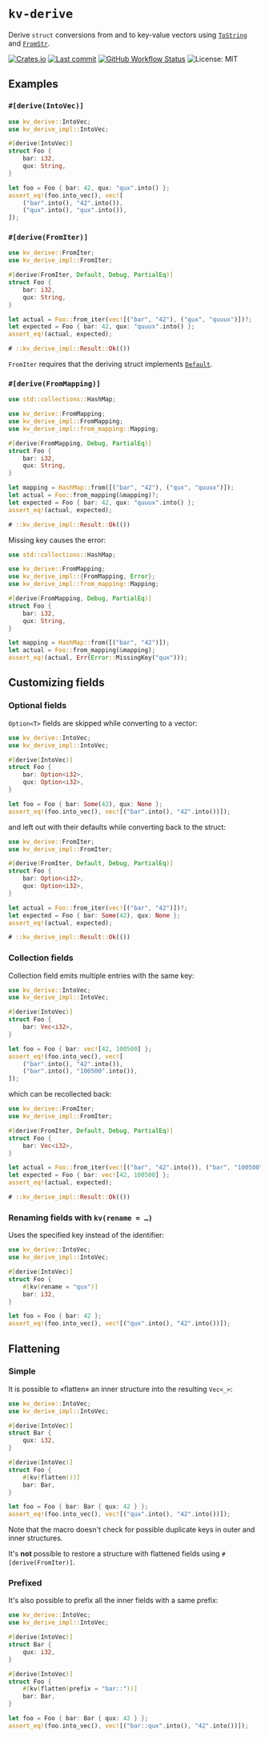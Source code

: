 # `kv-derive`

Derive `struct` conversions from and to key-value vectors using [`ToString`](https://doc.rust-lang.org/std/string/trait.ToString.html) and [`FromStr`](https://doc.rust-lang.org/std/str/trait.FromStr.html).

[![Crates.io](https://img.shields.io/crates/v/kv-derive)](https://crates.io/crates/kv-derive)
[![Last commit](https://img.shields.io/github/last-commit/eigenein/kv-derive)](https://github.com/eigenein/kv-derive/commits/master)
[![GitHub Workflow Status](https://img.shields.io/github/workflow/status/eigenein/kv-derive/Check)](https://github.com/eigenein/kv-derive/actions)
![License: MIT](https://img.shields.io/crates/l/kv-derive)

## Examples

### `#[derive(IntoVec)]`

```rust
use kv_derive::IntoVec;
use kv_derive_impl::IntoVec;

#[derive(IntoVec)]
struct Foo {
    bar: i32,
    qux: String,
}

let foo = Foo { bar: 42, qux: "qux".into() };
assert_eq!(foo.into_vec(), vec![
    ("bar".into(), "42".into()),
    ("qux".into(), "qux".into()),
]);
```

### `#[derive(FromIter)]`

```rust
use kv_derive::FromIter;
use kv_derive_impl::FromIter;

#[derive(FromIter, Default, Debug, PartialEq)]
struct Foo {
    bar: i32,
    qux: String,
}

let actual = Foo::from_iter(vec![("bar", "42"), ("qux", "quuux")])?;
let expected = Foo { bar: 42, qux: "quuux".into() };
assert_eq!(actual, expected);

# ::kv_derive_impl::Result::Ok(())
```

`FromIter` requires that the deriving struct implements [`Default`](https://doc.rust-lang.org/std/default/trait.Default.html).

### `#[derive(FromMapping)]`

```rust
use std::collections::HashMap;

use kv_derive::FromMapping;
use kv_derive_impl::FromMapping;
use kv_derive_impl::from_mapping::Mapping;

#[derive(FromMapping, Debug, PartialEq)]
struct Foo {
    bar: i32,
    qux: String,
}

let mapping = HashMap::from([("bar", "42"), ("qux", "quuux")]);
let actual = Foo::from_mapping(&mapping)?;
let expected = Foo { bar: 42, qux: "quuux".into() };
assert_eq!(actual, expected);

# ::kv_derive_impl::Result::Ok(())
```

Missing key causes the error:

```rust
use std::collections::HashMap;

use kv_derive::FromMapping;
use kv_derive_impl::{FromMapping, Error};
use kv_derive_impl::from_mapping::Mapping;

#[derive(FromMapping, Debug, PartialEq)]
struct Foo {
    bar: i32,
    qux: String,
}

let mapping = HashMap::from([("bar", "42")]);
let actual = Foo::from_mapping(&mapping);
assert_eq!(actual, Err(Error::MissingKey("qux")));
```

## Customizing fields

### Optional fields

`Option<T>` fields are skipped while converting to a vector:

```rust
use kv_derive::IntoVec;
use kv_derive_impl::IntoVec;

#[derive(IntoVec)]
struct Foo {
    bar: Option<i32>,
    qux: Option<i32>,
}

let foo = Foo { bar: Some(42), qux: None };
assert_eq!(foo.into_vec(), vec![("bar".into(), "42".into())]);
```

and left out with their defaults while converting back to the struct:

```rust
use kv_derive::FromIter;
use kv_derive_impl::FromIter;

#[derive(FromIter, Default, Debug, PartialEq)]
struct Foo {
    bar: Option<i32>,
    qux: Option<i32>,
}

let actual = Foo::from_iter(vec![("bar", "42")])?;
let expected = Foo { bar: Some(42), qux: None };
assert_eq!(actual, expected);

# ::kv_derive_impl::Result::Ok(())
```

### Collection fields

Collection field emits multiple entries with the same key:

```rust
use kv_derive::IntoVec;
use kv_derive_impl::IntoVec;

#[derive(IntoVec)]
struct Foo {
    bar: Vec<i32>,
}

let foo = Foo { bar: vec![42, 100500] };
assert_eq!(foo.into_vec(), vec![
    ("bar".into(), "42".into()),
    ("bar".into(), "100500".into()),
]);
```

which can be recollected back:

```rust
use kv_derive::FromIter;
use kv_derive_impl::FromIter;

#[derive(FromIter, Default, Debug, PartialEq)]
struct Foo {
    bar: Vec<i32>,
}

let actual = Foo::from_iter(vec![("bar", "42".into()), ("bar", "100500".into())])?;
let expected = Foo { bar: vec![42, 100500] };
assert_eq!(actual, expected);

# ::kv_derive_impl::Result::Ok(())
```

### Renaming fields with `kv(rename = …)`

Uses the specified key instead of the identifier:

```rust
use kv_derive::IntoVec;
use kv_derive_impl::IntoVec;

#[derive(IntoVec)]
struct Foo {
    #[kv(rename = "qux")]
    bar: i32,
}

let foo = Foo { bar: 42 };
assert_eq!(foo.into_vec(), vec![("qux".into(), "42".into())]);
```

## Flattening

### Simple

It is possible to «flatten» an inner structure into the resulting `Vec<_>`:

```rust
use kv_derive::IntoVec;
use kv_derive_impl::IntoVec;

#[derive(IntoVec)]
struct Bar {
    qux: i32,
}

#[derive(IntoVec)]
struct Foo {
    #[kv(flatten())]
    bar: Bar,
}

let foo = Foo { bar: Bar { qux: 42 } };
assert_eq!(foo.into_vec(), vec![("qux".into(), "42".into())]);
```

Note that the macro doesn't check for possible duplicate keys in outer and inner structures.

It's **not** possible to restore a structure with flattened fields using `#[derive(FromIter)]`.

### Prefixed

It's also possible to prefix all the inner fields with a same prefix:

```rust
use kv_derive::IntoVec;
use kv_derive_impl::IntoVec;

#[derive(IntoVec)]
struct Bar {
    qux: i32,
}

#[derive(IntoVec)]
struct Foo {
    #[kv(flatten(prefix = "bar::"))]
    bar: Bar,
}

let foo = Foo { bar: Bar { qux: 42 } };
assert_eq!(foo.into_vec(), vec![("bar::qux".into(), "42".into())]);
```
